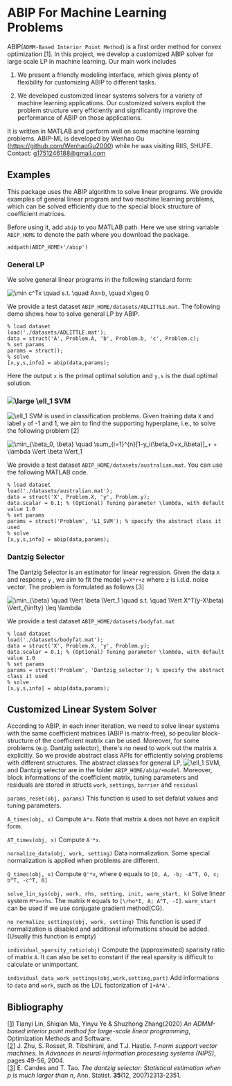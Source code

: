 # ABIP For Machine Learning Problems

ABIP(`ADMM-Based Interior Point Method`) is a first order method for convex optimization [1]. In this project, we develop a customized ABIP solver for large scale LP in machine learning. Our main work includes

1.  We present a friendly modeling interface, which gives plenty of flexibility for customizing ABIP to different tasks.

2. We developed customized linear systems solvers for a variety of machine learning applications. Our customized solvers exploit the problem structure very efficiently and significantly improve the performance of ABIP on those applications. 

It is written in MATLAB and perform well on some machine learning problems.
ABIP-ML is developed by Wenhao Gu (https://github.com/WenhaoGu2000) while he was visiting RIIS, SHUFE. Contact: g1751246188@gmail.com

## Examples
This package uses the ABIP algorithm to solve linear programs. We provide examples of general linear program and two machine learning problems, which can be solved efficiently due to the special block structure of coefficient matrices.

Before using it, add `abip` to you MATLAB path. Here we use string variable `ABIP_HOME` to denote the path where you download the package.
```
addpath(ABIP_HOME+'/abip')
```
### General LP
We solve general linear programs in the following standard form:

<img src="https://latex.codecogs.com/svg.latex?\min&space;c^Tx&space;\quad&space;s.t.&space;\quad&space;Ax=b,&space;\quad&space;x\geq&space;0" title="\min c^Tx \quad s.t. \quad Ax=b, \quad x\geq 0" />

We provide a test dataset `ABIP_HOME/datasets/ADLITTLE.mat`. The following demo shows how to solve general LP by ABIP.
```
% load dataset
load('./datasets/ADLITTLE.mat');
data = struct('A', Problem.A, 'b', Problem.b, 'c', Problem.c);
% set params
params = struct();
% solve
[x,y,s,info] = abip(data,params);
```
Here the output `x` is the primal optimal solution and `y,s` is the dual optimal solution. 

### <img src="https://latex.codecogs.com/svg.latex?\large&space;\ell_1" title="\large \ell_1" /> SVM
<img src="https://latex.codecogs.com/svg.latex?\ell_1" title="\ell_1" /> SVM is used in classification problems. Given training data `X` and label `y` of -1 and 1, we aim to find the supporting hyperplane, i.e., to solve the following problem [2]

<img src="https://latex.codecogs.com/svg.latex?\min_{\beta_0,&space;\beta}&space;\quad&space;\sum_{i=1}^{n}[1-y_i(\beta_0&plus;x_i\beta)]_&plus;&space;&plus;&space;\lambda&space;\Vert&space;\beta&space;\Vert_1" title="\min_{\beta_0, \beta} \quad \sum_{i=1}^{n}[1-y_i(\beta_0+x_i\beta)]_+ + \lambda \Vert \beta \Vert_1" />

We provide a test dataset `ABIP_HOME/datasets/australian.mat`. You can use the following MATLAB code.

```
% load dataset
load('./datasets/australian.mat');
data = struct('X', Problem.X, 'y', Problem.y);
data.scalar = 0.1; % (Optional) Tuning parameter \lambda, with default value 1.0
% set params
params = struct('Problem', 'L1_SVM'); % specify the abstract class it used
% solve
[x,y,s,info] = abip(data,params);
```


### Dantzig Selector
The Dantzig Selector is an estimator for linear regression. Given the data `X` and response `y` , we aim to fit the model `y=X*r+z` where `z` is i.d.d. noise vector.  The problem is formulated as follows [3]

<img src="https://latex.codecogs.com/svg.latex?\min_{\beta}&space;\quad&space;\Vert&space;\beta&space;\Vert_1&space;\quad&space;s.t.&space;\quad&space;\Vert&space;X^T(y-X\beta)&space;\Vert_{\infty}&space;\leq&space;\lambda" title="\min_{\beta} \quad \Vert \beta \Vert_1 \quad s.t. \quad \Vert X^T(y-X\beta) \Vert_{\infty} \leq \lambda" />

We provide a test dataset `ABIP_HOME/datasets/bodyfat.mat`

```
% load dataset
load('./datasets/bodyfat.mat');
data = struct('X', Problem.X, 'y', Problem.y);
data.scalar = 0.1; % (Optional) Tuning parameter \lambda, with default value 1.0
% set params
params = struct('Problem', 'Dantzig_selector'); % specify the abstract class it used
% solve
[x,y,s,info] = abip(data,params);
```

## Customized Linear System Solver
According to ABIP, in each inner iteration, we need to solve linear systems with the same coefficient matrices (ABIP is matrix-free), so peculiar block-structure of the coefficient matrix can be used. Moreover, for some problems (e.g. Dantzig selector), there's no need to work out the matrix `A` explicitly. So we provide abstract class APIs for efficiently solving problems with different structures. The abstract classes for general LP, <img src="https://latex.codecogs.com/svg.latex?\ell_1" title="\ell_1" /> SVM, and Dantzig selector are in the folder `ABIP_HOME/abip/+model`. Moreover, block informations of the coefficient matrix, tuning parameters and residuals are stored in structs  `work`, `settings`, `barrier` and  `residual`  

`params_reset(obj, params)` This function is used to set defalut values and tuning parameters.

`A_times(obj, x)` Compute `A*x`. Note that matrix `A` does not have an explicit form.

`AT_times(obj, x)` Compute `A'*x`.

`normalize_data(obj, work, setting)` Data normalization. Some special normalization is applied when problems are different.

`Q_times(obj, x)` Compute `Q'*x`, where `Q` equals to `[O, A, -b; -A^T, O, c; b^T, -c^T, 0]`

`solve_lin_sys(obj, work, rhs, setting, init, warm_start, k)` Solve linear system `M*x=rhs`. The matrix `M` equals to `[\rho*I, A; A^T, -I]`. `warm_start` can be used if we use conjugate gradient method(CG).

`no_normalize_settings(obj, work, setting)` This function is used if normalization is disabled and additional informations should be added. (Usually this function is empty)

`individual_sparsity_ratio(obj)` Compute the (approximated) sparisity ratio of matrix `A`. It can also be set to constant if the real sparsity is difficult to calculate or unimportant.

`individual_data_work_settings(obj,work,setting,part)` Add informations to `data` and `work`, such as the LDL factorization of `I+A*A'`.

## Bibliography
[[1](https://arxiv.org/abs/1805.12344)] Tianyi Lin, Shiqian Ma, Yinyu Ye & Shuzhong Zhang(2020) *An ADMM-based interior point method for large-scale linear programming*, Optimization Methods and Software.  
[[2](https://papers.nips.cc/paper/2003/hash/49d4b2faeb4b7b9e745775793141e2b2-Abstract.html)] J. Zhu, S. Rosset, R. Tibshirani, and T.J. Hastie. *1-norm support vector machines*. In *Advances in neural information processing systems (NIPS)*, pages 49-56, 2004.  
[[3](https://arxiv.org/abs/math/0506081)] E. Candes and T. Tao. *The dantzig selector: Statistical estimation when p is much larger than n*, Ann. Statist. **35**(12, 2007)2313-2351.  
